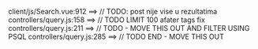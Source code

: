 client/js/Search.vue:912 ==> // TODO: post nije vise u rezultatima
controllers/query.js:158 ==> // TODO LIMIT 100 afater tags fix
controllers/query.js:211 ==> // TODO - MOVE THIS OUT AND FILTER USING PSQL
controllers/query.js:285 ==> // TODO END - MOVE THIS OUT
